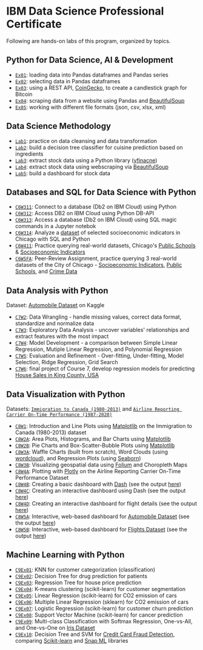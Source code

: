 # IBM Data Science Professional Certificate
Following are hands-on labs of this program, organized by topics.

## Python for Data Science, AI & Development
- [`Ex01`](Pandas_LoadData.ipynb): loading data into Pandas dataframes and Pandas series  
- [`Ex02`](Pandas_Practice.ipynb): selecting data in Pandas dataframes
- [`Ex03`](rest_api_coingecko.ipynb): using a REST API, [CoinGecko](https://www.coingecko.com/en/api), to create a candlestick graph for Bitcoin 
- [`Ex04`](WebScraping_Review_Lab.ipynb): scraping data from a website using Pandas and [BeautifulSoup](https://www.crummy.com/software/BeautifulSoup/bs4/doc/)
- [`Ex05`](WorkingWithDifferentFileTypes.ipynb): working with different file formats (json, csv, xlsx, xml) 

## Data Science Methodology
- [`Lab1`](Lab_From_Understanding_to_Preparation.ipynb): practice on data cleansing and data transformation
- [`Lab2`](Lab_From_Modeling_to_Evaluation.ipynb): build a decision tree classifier for cuisine prediction based on ingredients
- [`Lab3`](Extract_Stock_Data_Using_Python_Library.ipynb): extract stock data using a Python library ([yfinacne](https://aroussi.com/post/python-yahoo-finance))
- [`Lab4`](Extract_Stock_Data_Using_Webscraping.ipynb): extract stock data using webscraping via [BeautifulSoup](https://www.crummy.com/software/BeautifulSoup/bs4/doc/)
- [`Lab5`](Building_a_Dashboard_for_Stock_Data.ipynb): build a dashboard for stock data

## Databases and SQL for Data Science with Python
- [`C6W311`](C6-Week3-1-1-Connecting-v4-py.ipynb): Connect to a database (Db2 on IBM Cloud) using Python
- [`C6W312`](C6-Week3-1-2-Querying-v4-py.ipynb): Access DB2 on IBM Cloud using Python DB-API
- [`C6W313`](C6-Week3-1-3-SQLmagic-v3-py.ipynb): Access a database (Db2 on IBM Cloud) using SQL magic commands in a Jupyter notebok 
- [`C6W314`](C6-Week3-1-4-Analyzing-v5-py.ipynb): Analyze a [dataset](https://data.cityofchicago.org/Health-Human-Services/Census-Data-Selected-socioeconomic-indicators-in-C/kn9c-c2s2?utm_medium=Exinfluencer&utm_source=Exinfluencer&utm_content=000026UJ&utm_term=10006555&utm_id=NA-SkillsNetwork-Channel-SkillsNetworkCoursesIBMDeveloperSkillsNetworkDB0201ENSkillsNetwork22-2022-01-01) of selected socioeconomic indicators in Chicago with SQL and Python
- [`C6W411`](C6-Week4-1-1-RealDataPractice-v5.ipynb): Practice querying real-world datasets, Chicago's [Public Schools](https://data.cityofchicago.org/Education/Chicago-Public-Schools-Progress-Report-Cards-2011-/9xs2-f89t?utm_medium=Exinfluencer&utm_source=Exinfluencer&utm_content=000026UJ&utm_term=10006555&utm_id=NA-SkillsNetwork-Channel-SkillsNetworkCoursesIBMDeveloperSkillsNetworkDB0201ENSkillsNetwork22-2022-01-01&cm_mmc=Email_Newsletter-_-Developer_Ed%2BTech-_-WW_WW-_-SkillsNetwork-Courses-IBMDeveloperSkillsNetwork-DB0201EN-SkillsNetwork-20127838&cm_mmca1=000026UJ&cm_mmca2=10006555&cm_mmca3=M12345678&cvosrc=email.Newsletter.M12345678&cvo_campaign=000026UJ) & [Socioeconomic Indicators](https://data.cityofchicago.org/Health-Human-Services/Census-Data-Selected-socioeconomic-indicators-in-C/kn9c-c2s2?utm_medium=Exinfluencer&utm_source=Exinfluencer&utm_content=000026UJ&utm_term=10006555&utm_id=NA-SkillsNetwork-Channel-SkillsNetworkCoursesIBMDeveloperSkillsNetworkDB0201ENSkillsNetwork22-2022-01-01)
- [`C6W5FA`](C6-Week5-PeerAssign-v5.ipynb): Peer-Review Assignment, practice querying 3 real-world datasets of the City of Chicago - [Socioeconomic Indicators](https://data.cityofchicago.org/Health-Human-Services/Census-Data-Selected-socioeconomic-indicators-in-C/kn9c-c2s2?utm_medium=Exinfluencer&utm_source=Exinfluencer&utm_content=000026UJ&utm_term=10006555&utm_id=NA-SkillsNetwork-Channel-SkillsNetworkCoursesIBMDeveloperSkillsNetworkDB0201ENSkillsNetwork22-2022-01-01), [Public Schools](https://data.cityofchicago.org/Education/Chicago-Public-Schools-Progress-Report-Cards-2011-/9xs2-f89t?utm_medium=Exinfluencer&utm_source=Exinfluencer&utm_content=000026UJ&utm_term=10006555&utm_id=NA-SkillsNetwork-Channel-SkillsNetworkCoursesIBMDeveloperSkillsNetworkDB0201ENSkillsNetwork22-2022-01-01), and [Crime Data](https://data.cityofchicago.org/Public-Safety/Crimes-2001-to-Present/ijzp-q8t2?utm_medium=Exinfluencer&utm_source=Exinfluencer&utm_content=000026UJ&utm_term=10006555&utm_id=NA-SkillsNetwork-Channel-SkillsNetworkCoursesIBMDeveloperSkillsNetworkDB0201ENSkillsNetwork22-2022-01-01)

## Data Analysis with Python
Dataset: [Automobile Dataset](https://www.kaggle.com/datasets/toramky/automobile-dataset) on Kaggle
- [`C7W2`](C7W2.Data-Wrangling-automobile_dataset.ipynb): Data Wrangling - handle missing values, correct data format, standardize and normalize data 
- [`C7W3`](C7W3.Exploratory-Data-Analysis.ipynb): Exploratory Data Analysis - uncover variables' relationships and extract features with the most impact
- [`C7W4`](C7W4.Model-Development.ipynb): Model Development - a comparison between Simple Linear Regression, Mutiple Linear Regression, and Polynomial Regression
- [`C7W5`](C7W5.Model-Evaluation-and-Refinement.ipynb): Evaluation and Refinement - Over-fitting, Under-fitting,  Model Selection, Ridge Regression, Grid Search
- [`C7W6`](C7W6.Final-Project-House_Sales_in_King_Count_USA.ipynb): final project of Course 7, develop regression models for predicting [House Sales in King County, USA](https://www.kaggle.com/datasets/harlfoxem/housesalesprediction?utm_medium=Exinfluencer&utm_source=Exinfluencer&utm_content=000026UJ&utm_term=10006555&utm_id=NA-SkillsNetwork-wwwcourseraorg-SkillsNetworkCoursesIBMDeveloperSkillsNetworkDA0101ENSkillsNetwork20235326-2022-01-01)

## Data Visualization with Python 
Datasets:
[`Immigration to Canada (1980-2013)`](https://cf-courses-data.s3.us.cloud-object-storage.appdomain.cloud/IBMDeveloperSkillsNetwork-DV0101EN-SkillsNetwork/Data%20Files/Canada.xlsx?utm_medium=Exinfluencer&utm_source=Exinfluencer&utm_content=000026UJ&utm_term=10006555&utm_id=NA-SkillsNetwork-Channel-SkillsNetworkCoursesIBMDeveloperSkillsNetworkDV0101ENSkillsNetwork20297740-2021-01-01) and 
[`Airline Reporting Carrier On-Time Performance (1987-2020)`](https://developer.ibm.com/exchanges/data/all/airline/?utm_medium=Exinfluencer&utm_source=Exinfluencer&utm_content=000026UJ&utm_term=10006555&utm_id=NA-SkillsNetwork-Channel-SkillsNetworkCoursesIBMDeveloperSkillsNetworkDV0101ENSkillsNetwork970-2022-01-01&cm_mmc=Email_Newsletter-_-Developer_Ed%2BTech-_-WW_WW-_-SkillsNetwork-Courses-IBMDeveloperSkillsNetwork-DV0101EN-SkillsNetwork-20297740&cm_mmca1=000026UJ&cm_mmca2=10006555&cm_mmca3=M12345678&cvosrc=email.Newsletter.M12345678&cvo_campaign=000026UJ)
- [`C8W1`](C8W1.Introduction-to-Matplotlib-and-LinePlots.ipynb): Introduction and Line Plots using [Matplotlib](https://matplotlib.org/stable/gallery/index) on the Immigration to Canada (1980-2013) dataset 
- [`C8W2A`](C8W2A.Exercise-AreaPlots-Histograms-and-BarCharts.ipynb): Area Plots, Histograms, and Bar Charts using [Matplotlib](https://matplotlib.org/stable/gallery/index)
- [`C8W2B`](C8W2B.Exercise-PieCharts-BoxPlots-ScatterPlots-and-BubblePlots.ipynb): Pie Charts and Box-Scatter-Bubble Plots using [Matplotlib](https://matplotlib.org/stable/gallery/index)
- [`C8W3A`](C8W3A.Exercise-Waffle-Charts-Word-Clouds-and-Regression-Plots.ipynb): Waffle Charts (built from scratch), Word Clouds (using [wordcloud](http://amueller.github.io/word_cloud/)), and Regression Plots (using [Seaborn](https://seaborn.pydata.org/examples/index.html))
- [`C8W3B`](C8W3B.Exercise-Generating-Maps-in-Python.ipynb): Visualizing geospatial data using [Folium](https://github.com/python-visualization/folium) and Choropleth Maps 
- [`C8W4A`](C8W4A.Plotly_Basics.ipynb): Plotting with [Plotly](https://plotly.com/python/) on the Airline Reporting Carrier On-Time Performance Dataset
- [`C8W4B`](C8W4B.Dash_basics.py): Creating a basic dashboard with [Dash](https://dash.gallery/Portal/) (see the output [here](C8W4B.Dash_basics.png))
- [`C8W4C`](C8W4C.Dash_interactivity.py): Creating an interactive dashboard using Dash (see the output [here](C8W4C.Dash_interactivity.png))
- [`C8W4D`](C8W4D.Dash_interactive_flight_details.py): Creating an interactive dashboard for flight details (see the output [here](C8W4D.Dash_interactive_flight_details.png))
- [`C8W5A`](C8W5A.Dashboard_Automobile.py): Interactive, web-based dashboard for [Automobile Dataset](https://www.kaggle.com/datasets/toramky/automobile-dataset) (see the output [here](C8W5A.Dashboard_Automobile.png))
- [`C8W5B`](C8W5B.Dashboard_Flights.py): Interactive, web-based dashboard for [Flights Dataset](https://developer.ibm.com/exchanges/data/all/airline/?utm_medium=Exinfluencer&utm_source=Exinfluencer&utm_content=000026UJ&utm_term=10006555&utm_id=NA-SkillsNetwork-Channel-SkillsNetworkCoursesIBMDeveloperSkillsNetworkDV0101ENSkillsNetwork970-2022-01-01&cm_mmc=Email_Newsletter-_-Developer_Ed%2BTech-_-WW_WW-_-SkillsNetwork-Courses-IBMDeveloperSkillsNetwork-DV0101EN-SkillsNetwork-20297740&cm_mmca1=000026UJ&cm_mmca2=10006555&cm_mmca3=M12345678&cvosrc=email.Newsletter.M12345678&cvo_campaign=000026UJ) (see the output [here](C8.Final_Assignment.png))

## Machine Learning with Python
- [`C9Ex01`](C9.K-Nearest-neighbors-CustomerCategorization.ipynb): KNN for customer categorization (classification)
- [`C9Ex02`](C9.Decision-Trees-drug.ipynb): Decision Tree for drug prediction for patients
- [`C9Ex03`](C9.Regression-Trees-house-price.ipynb): Regression Tree for house price prediction 
- [`C9Ex04`](C9.K-Means-Customer-Segmentation.ipynb): K-means clustering (scikit-learn) for customer segmentation
- [`C9Ex05`](C9.Simple-Linear-Regression-CO2Emission.ipynb): Linear Regression (scikit-learn) for CO2 emission of cars
- [`C9Ex06`](C9.Mulitple-Linear-Regression-CO2Emission.ipynb): Multiple Linear Regression (sklearn) for CO2 emission of cars
- [`C9Ex07`](C9.Logistic-Regression-customer-churn.ipynb): Logistic Regression (scikit-learn) for customer churn prediction
- [`C9Ex08`](C9.SVM-cancer-prediction.ipynb): Support Vector Machine (scikit-learn) for cancer prediction
- [`C9Ex09`](C9.Multi-class-Classification-Iris.ipynb): Multi-class Classification with Softmax Regression, One-vs-All, and One-vs-One on [Iris Dataset](https://archive.ics.uci.edu/ml/datasets/iris)
- [`C9Ex10`](C9.Credit_Card_Fraud_sklearn_vs_snapml.ipynb): Decision Tree and SVM for [Credit Card Fraud Detection](https://www.kaggle.com/datasets/mlg-ulb/creditcardfraud), comparing [Scikit-learn](https://scikit-learn.org/stable/) and [Snap ML](https://www.zurich.ibm.com/snapml/) libraries
